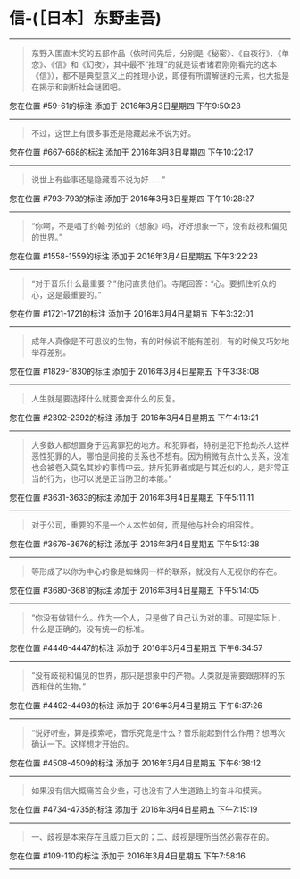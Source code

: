 # 信-(［日本］东野圭吾)

---

> 东野入围直木奖的五部作品（依时间先后，分别是《秘密》、《白夜行》、《单恋》、《信》和《幻夜》，其中最不“推理”的就是读者诸君刚刚看完的这本《信》），都不是典型意义上的推理小说，即便有所谓解谜的元素，也大抵是在揭示和剖析社会谜团吧。

您在位置 #59-61的标注 添加于 2016年3月3日星期四 下午9:50:28

---

> 不过，这世上有很多事还是隐藏起来不说为好。

您在位置 #667-668的标注 添加于 2016年3月3日星期四 下午10:22:17

---

> 说世上有些事还是隐藏着不说为好……”

您在位置 #793-793的标注 添加于 2016年3月3日星期四 下午10:28:27

---

> “你啊，不是唱了约翰·列侬的《想象》吗，好好想象一下，没有歧视和偏见的世界。”

您在位置 #1558-1559的标注 添加于 2016年3月4日星期五 下午3:22:23

---

> “对于音乐什么最重要？”他问直贵他们。寺尾回答：“心。要抓住听众的心，这是最重要的。”

您在位置 #1721-1721的标注 添加于 2016年3月4日星期五 下午3:32:01

---

> 成年人真像是不可思议的生物，有的时候说不能有差别，有的时候又巧妙地举荐差别。

您在位置 #1829-1830的标注 添加于 2016年3月4日星期五 下午3:38:08

---

> 人生就是要选择什么就要舍弃什么的反复。

您在位置 #2392-2392的标注 添加于 2016年3月4日星期五 下午4:13:21

---

> 大多数人都想置身于远离罪犯的地方。和犯罪者，特别是犯下抢劫杀人这样恶性犯罪的人，哪怕是间接的关系也不想有。因为稍微有点什么关系，没准也会被卷入莫名其妙的事情中去。排斥犯罪者或是与其近似的人，是非常正当的行为，也可以说是正当防卫的本能。”

您在位置 #3631-3633的标注 添加于 2016年3月4日星期五 下午5:11:11

---

> 对于公司，重要的不是一个人本性如何，而是他与社会的相容性。

您在位置 #3676-3676的标注 添加于 2016年3月4日星期五 下午5:13:38

---

> 等形成了以你为中心的像是蜘蛛网一样的联系，就没有人无视你的存在。

您在位置 #3680-3681的标注 添加于 2016年3月4日星期五 下午5:14:05

---

> “你没有做错什么。作为一个人，只是做了自己认为对的事。可是实际上，什么是正确的，没有统一的标准。

您在位置 #4446-4447的标注 添加于 2016年3月4日星期五 下午6:34:57

---

> “没有歧视和偏见的世界，那只是想象中的产物。人类就是需要跟那样的东西相伴的生物。”

您在位置 #4492-4493的标注 添加于 2016年3月4日星期五 下午6:37:26

---

> “说好听些，算是摸索吧，音乐究竟是什么？音乐能起到什么作用？想再次确认一下。这样想才开始的。

您在位置 #4508-4509的标注 添加于 2016年3月4日星期五 下午6:38:12

---

> 如果没有信大概痛苦会少些，可也没有了人生道路上的奋斗和摸索。

您在位置 #4734-4735的标注 添加于 2016年3月4日星期五 下午7:15:19

---

> 一、歧视是本来存在且威力巨大的；二、歧视是理所当然必需存在的。

您在位置 #109-110的标注 添加于 2016年3月4日星期五 下午7:58:16

---

